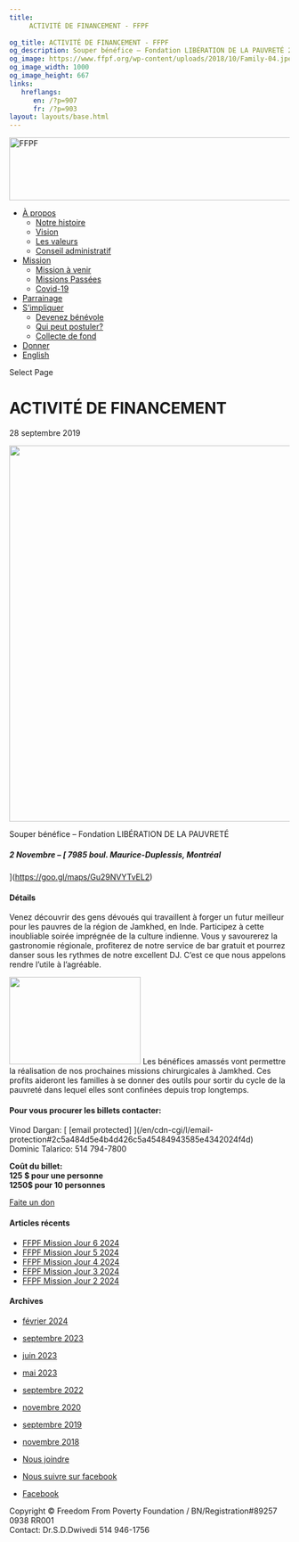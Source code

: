 ```yaml
---
title: 
     ACTIVITÉ DE FINANCEMENT - FFPF
    
og_title: ACTIVITÉ DE FINANCEMENT - FFPF
og_description: Souper bénéfice – Fondation LIBÉRATION DE LA PAUVRETÉ 2 Novembre – 7985 boul. Maurice-Duplessis, Montréal Détails Venez découvrir des gens dévoués qui travaillent à forger un futur meilleur pour les pauvres de la région de Jamkhed, en Inde. Participez à cette inoubliable soirée imprégnée de la culture indienne. Vous y savourerez la gastronomie régionale, profiterez
og_image: https://www.ffpf.org/wp-content/uploads/2018/10/Family-04.jpeg
og_image_width: 1000
og_image_height: 667
links:
   hreflangs:
      en: /?p=907
      fr: /?p=903
layout: layouts/base.html
---
```

[ <img src='/wp-content/uploads/2018/10/logo-ffpf.webp' width='505'
height='113' alt='FFPF' /> ](/en/sponsorship-tag/surgery/)

  * [ À propos ](/fr/a-propos)
    * [ Notre histoire ](/fr/a-propos#histoire)
    * [ Vision ](/fr/a-propos#vision)
    * [ Les valeurs ](/fr/a-propos#valeurs)
    * [ Conseil administratif ](/fr/a-propos#conseil)
  * [ Mission ](/fr/mission)
    * [ Mission à venir ](/fr/mission#venir)
    * [ Missions Passées ](/fr/mission#passées)
    * [ Covid-19 ](/fr/covid-19)
  * [ Parrainage ](/fr/parrainage/)
  * [ S’impliquer ](/fr/simpliquer)
    * [ Devenez bénévole ](/fr/simpliquer#benevole)
    * [ Qui peut postuler? ](/fr/simpliquer#inscrire)
    * [ Collecte de fond ](/fr/simpliquer#collecte)
  * [ Donner ](/donner)
  * [ English ]( )

[ ]( )

Select Page

#  ACTIVITÉ DE FINANCEMENT

28 septembre 2019

<img src='/wp-content/uploads/2018/10/Family-04.webp' width='1080'
height='675' />

Souper bénéfice – Fondation LIBÉRATION DE LA PAUVRETÉ

#####  2 Novembre – [ 7985 boul. Maurice-Duplessis, Montréal
](https://goo.gl/maps/Gu29NVYTvEL2)

####  Détails

Venez découvrir des gens dévoués qui travaillent à forger un futur meilleur
pour les pauvres de la région de Jamkhed, en Inde. Participez à cette
inoubliable soirée imprégnée de la culture indienne. Vous y savourerez la
gastronomie régionale, profiterez de notre service de bar gratuit et pourrez
danser sous les rythmes de notre excellent DJ. C’est ce que nous appelons
rendre l’utile à l’agréable.

<img src='/wp-content/uploads/2018/10/Family-04-300x200.webp' width='236'
height='157' /> Les bénéfices amassés vont permettre la réalisation de nos
prochaines missions chirurgicales à Jamkhed. Ces profits aideront les familles
à se donner des outils pour sortir du cycle de la pauvreté dans lequel elles
sont confinées depuis trop longtemps.

####  Pour vous procurer les billets contacter:

Vinod Dargan: [ [email protected]  ](/en/cdn-cgi/l/email-
protection#2c5a484d5e4b4d426c5a45484943585e4342024f4d)  
Dominic Talarico: 514 794-7800

**Coût du billet:**  
**125 $ pour une personne**  
**1250$ pour 10 personnes**

[ Faite un don ](/donner)

####  Articles récents

  * [ FFPF Mission Jour 6 2024 ]( /fr/article/2024/02/09/ffpf-mission-jour-6-2024/)
  * [ FFPF Mission Jour 5 2024 ](/fr)
  * [ FFPF Mission Jour 4 2024 ]( /fr/article/2024/02/08/mission-ffpf-2024-jour-4/)
  * [ FFPF Mission Jour 3 2024 ]( /fr/article/2024/02/06/mission-ffpf-2023-jour-3/)
  * [ FFPF Mission Jour 2 2024 ]( /fr/article/2024/02/05/mission-ffpf-2024-jour-2/)

####  Archives

  * [ février 2024 ]( /en/article/2024/02/)
  * [ septembre 2023 ]( /en/article/2023/09/)
  * [ juin 2023 ]( /en/article/2023/06/)
  * [ mai 2023 ]( /en/article/2023/05/)
  * [ septembre 2022 ]( /en/article/2022/09/)
  * [ novembre 2020 ]( /en/article/2020/11/)
  * [ septembre 2019 ](/)
  * [ novembre 2018 ]( /en/article/2018/11/)

  * [ Nous joindre ](/fr/nous-joindre/)
  * [ Nous suivre sur facebook ](https://www.facebook.com/freedomfrompoverty/)

  * [ Facebook  ](https://www.facebook.com/freedomfrompoverty/)

Copyright © Freedom From Poverty Foundation / BN/Registration#89257 0938 RR001  
Contact: Dr.S.D.Dwivedi 514 946-1756

